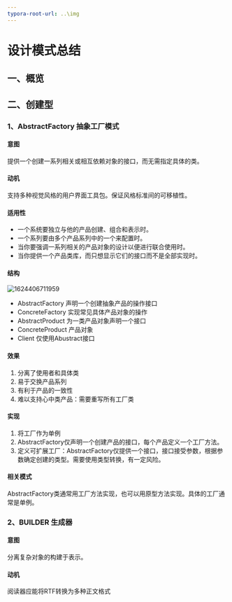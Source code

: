 ```yaml
---
typora-root-url: ..\img
---
```


# 设计模式总结

## 一、概览

## 二、创建型

### 1、AbstractFactory 抽象工厂模式

#### 意图

提供一个创建一系列相关或相互依赖对象的接口，而无需指定具体的类。

#### 动机

支持多种视觉风格的用户界面工具包。保证风格标准间的可移植性。

#### 适用性

* 一个系统要独立与他的产品创建、组合和表示时。
* 一个系列要由多个产品系列中的一个来配置时。
* 当你要强调一系列相关的产品对象的设计以便进行联合使用时。
* 当你提供一个产品类库，而只想显示它们的接口而不是全部实现时。

#### 结构

![1624406711959](/1624406711959.png)

* AbstractFactory 声明一个创建抽象产品的操作接口
* ConcreteFactory 实现常见具体产品对象的操作
* AbstractProduct 为一类产品对象声明一个接口
* ConcreteProduct 产品对象
* Client 仅使用Abustract接口

#### 效果

1. 分离了使用者和具体类
2. 易于交换产品系列
3. 有利于产品的一致性
4. 难以支持心中类产品：需要重写所有工厂类

#### 实现

1. 将工厂作为单例
2. AbstractFactory仅声明一个创建产品的接口，每个产品定义一个工厂方法。
3. 定义可扩展工厂：AbstractFactory仅提供一个接口，接口接受参数，根据参数确定创建的类型。需要使用类型转换，有一定风险。

#### 相关模式

AbstractFactory类通常用工厂方法实现，也可以用原型方法实现。具体的工厂通常是单例。

### 2、BUILDER 生成器

#### 意图

分离复杂对象的构建于表示。

#### 动机

阅读器应能将RTF转换为多种正文格式

